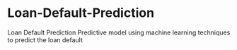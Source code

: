 # Loan-Default-Prediction
Loan Default Prediction
Predictive model using machine learning techniques to predict the loan default 
